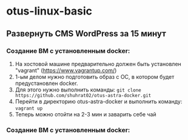 # otus-linux-basic 
## Развернуть CMS WordPress за 15 минут
### Создание ВМ с установленным docker:
1. На хостовой машине предварительно должен быть установлен "vagrant" (https://www.vagrantup.com/)
1. 1-ым делом нужно подготовить образ с ОС, в котором будет предустановлен docker.
1. Для этого нужно выполнить команды:
`git clone https://github.com/shuhrat02/otus-astra-docker.git`
1. Перейти в директорию otus-astra-docker и выполнить команду:
`vagrant up`
1. Теперь можно отойти на 2-3 мин и заварить себе чай

### Создание ВМ с установленным docker:
